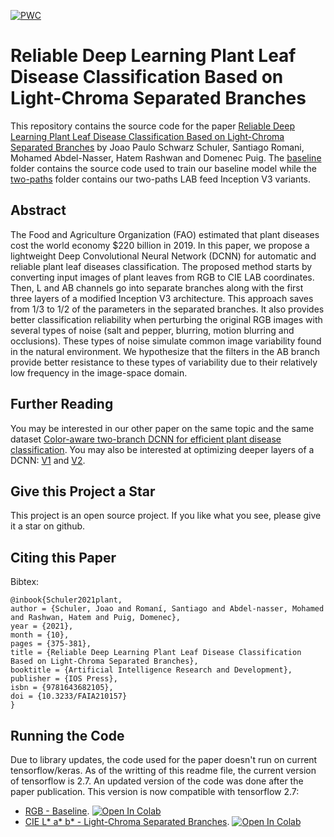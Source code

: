 [![PWC](https://img.shields.io/endpoint.svg?url=https://paperswithcode.com/badge/reliable-deep-learning-plant-leaf-disease/image-classification-on-plantvillage)](https://paperswithcode.com/sota/image-classification-on-plantvillage?p=reliable-deep-learning-plant-leaf-disease)

# Reliable Deep Learning Plant Leaf Disease Classification Based on Light-Chroma Separated Branches
This repository contains the source code for the paper [Reliable Deep Learning Plant Leaf Disease Classification Based on Light-Chroma Separated Branches](https://www.researchgate.net/publication/355215213_Reliable_Deep_Learning_Plant_Leaf_Disease_Classification_Based_on_Light-Chroma_Separated_Branches) by Joao Paulo Schwarz Schuler, Santiago Romani, Mohamed Abdel-Nasser, Hatem Rashwan and Domenec Puig. The [baseline](https://github.com/joaopauloschuler/two-path-noise-lab-plant-disease/tree/main/raw/baseline) folder contains the source code used to train our baseline model while the [two-paths](https://github.com/joaopauloschuler/two-path-noise-lab-plant-disease/tree/main/raw/two-paths) folder contains our two-paths LAB feed Inception V3 variants.

## Abstract
The Food and Agriculture Organization (FAO) estimated that plant diseases cost the world economy $220 billion in 2019. In this paper, we propose a lightweight Deep Convolutional Neural Network (DCNN) for automatic and reliable plant leaf diseases classification. The proposed method starts by converting input images of plant leaves from RGB to CIE LAB coordinates. Then, L and AB channels go into separate branches along with the first three layers of a modified Inception V3 architecture. This approach saves from 1/3 to 1/2 of the parameters in the separated branches. It also provides better classification reliability when perturbing the original RGB images with several types of noise (salt and pepper, blurring, motion blurring and occlusions). These types of noise simulate common image variability found in the natural environment. We hypothesize that the filters in the AB branch provide better resistance to these types of variability due to their relatively low frequency in the image-space domain.

## Further Reading
You may be interested in our other paper on the same topic and the same dataset [Color-aware two-branch DCNN for efficient plant disease classification](https://github.com/joaopauloschuler/two-branch-plant-disease). You may also be interested at optimizing deeper layers of a DCNN: [V1](https://github.com/joaopauloschuler/kEffNetV1) and [V2](https://github.com/joaopauloschuler/kEffNetV2).

## Give this Project a Star
This project is an open source project. If you like what you see, please give it a star on github.

## Citing this Paper 
Bibtex:
```
@inbook{Schuler2021plant,
author = {Schuler, Joao and Romaní, Santiago and Abdel-nasser, Mohamed and Rashwan, Hatem and Puig, Domenec},
year = {2021},
month = {10},
pages = {375-381},
title = {Reliable Deep Learning Plant Leaf Disease Classification Based on Light-Chroma Separated Branches},
booktitle = {Artificial Intelligence Research and Development},
publisher = {IOS Press},
isbn = {9781643682105},
doi = {10.3233/FAIA210157}
}
```
## Running the Code
Due to library updates, the code used for the paper doesn't run on current tensorflow/keras. As of the writting of this readme file, the current version of tensorflow is 2.7. An updated version of the code was done after the paper publication. This version is now compatible with tensorflow 2.7:
* [RGB - Baseline](https://github.com/joaopauloschuler/two-path-noise-lab-plant-disease/blob/main/v2.7/code_example_schuler_baseline_various_mixes_v2_7.ipynb). [![Open In Colab](https://colab.research.google.com/assets/colab-badge.svg)](https://colab.research.google.com/github/joaopauloschuler/two-path-noise-lab-plant-disease/blob/main/v2.7/code_example_schuler_baseline_various_mixes_v2_7.ipynb)
* [CIE L* a* b* - Light-Chroma Separated Branches](https://github.com/joaopauloschuler/two-path-noise-lab-plant-disease/blob/main/v2.7/code_example_schuler_two_paths_various_mixes_v2_7.ipynb). [![Open In Colab](https://colab.research.google.com/assets/colab-badge.svg)](https://colab.research.google.com/github/joaopauloschuler/two-path-noise-lab-plant-disease/blob/main/v2.7/code_example_schuler_two_paths_various_mixes_v2_7.ipynb)
